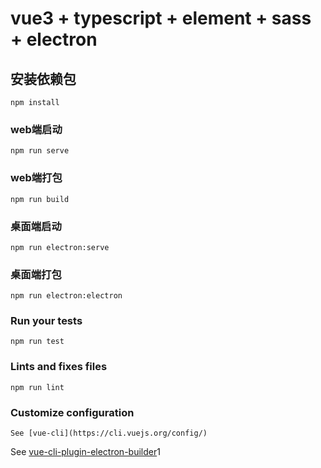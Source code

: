 # vue3 + typescript + element + sass + electron

## 安装依赖包
```
npm install
```

### web端启动
```
npm run serve
```

### web端打包
```
npm run build
```

### 桌面端启动
```
npm run electron:serve
```

### 桌面端打包
```
npm run electron:electron
```

### Run your tests
```
npm run test
```

### Lints and fixes files
```
npm run lint
```

### Customize configuration
```
See [vue-cli](https://cli.vuejs.org/config/)
```
See [vue-cli-plugin-electron-builder](https://nklayman.github.io/vue-cli-plugin-electron-builder/)1
